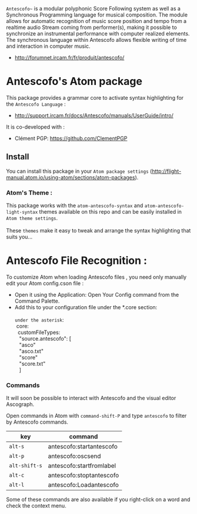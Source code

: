 `Antescofo~` is a modular polyphonic Score Following system as well as a Synchronous Programming language for musical composition. The module allows for automatic recognition of music score position and tempo from a realtime audio Stream coming from performer(s), making it possible to synchronize an instrumental performance with computer realized elements. The synchronous language within Antescofo allows flexible writing of time and interaction in computer music.

- http://forumnet.ircam.fr/fr/produit/antescofo/

# Antescofo's Atom package

This package provides a grammar core to activate syntax highlighting for the `Antescofo Language` :

- http://support.ircam.fr/docs/Antescofo/manuals/UserGuide/intro/


It is co-developed with :

- Clément PGP: https://github.com/ClementPGP


## Install

You can install this package in your `Atom package settings` (http://flight-manual.atom.io/using-atom/sections/atom-packages).

### Atom's Theme :

This package works with the `atom-antescofo-syntax` and `atom-antescofo-light-syntax` themes available on this repo and can be easily installed in `Atom theme settings`.<br><br>
These `themes` make it easy to tweak and arrange the syntax highlighting that suits you...


# Antescofo File Recognition :

To customize Atom when loading Antescofo files , you need only manually edit your Atom config.cson file :

- Open it using the Application: Open Your Config command from the Command Palette.
- Add this to your configuration file under the *.core section:<br><br>
`under the asterisk`:<br>
&nbsp;core:<br>
&nbsp;&nbsp;customFileTypes:<br>
&nbsp;&nbsp;&nbsp;"source.antescofo": [<br>
&nbsp;&nbsp;&nbsp;"asco"<br>
&nbsp;&nbsp;&nbsp;"asco.txt"<br>
&nbsp;&nbsp;&nbsp;"score"<br>
&nbsp;&nbsp;&nbsp;"score.txt"<br>
&nbsp;&nbsp;&nbsp;]<br>

### Commands

It will soon be possible to interact with Antescofo and the visual editor Ascograph.

Open commands in Atom with `command-shift-P` and type `antescofo` to filter by Antescofo commands.


| key              | command                    |
| ---------------- | -------------------------- |
| `alt-s`          | antescofo:startantescofo   |
| `alt-p`          | antescofo:oscsend          |
| `alt-shift-s`    | antescofo:startfromlabel   |
| `alt-c`          | antescofo:stoptantescofo   |
| `alt-l`          | antescofo:Loadantescofo    |

Some of these commands are also available if you right-click on a word and check the context menu.
